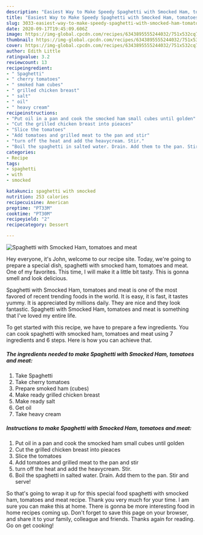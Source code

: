 ```yaml
---
description: "Easiest Way to Make Speedy Spaghetti with Smocked Ham, tomatoes and meat"
title: "Easiest Way to Make Speedy Spaghetti with Smocked Ham, tomatoes and meat"
slug: 3033-easiest-way-to-make-speedy-spaghetti-with-smocked-ham-tomatoes-and-meat
date: 2020-09-17T19:45:09.606Z
image: https://img-global.cpcdn.com/recipes/6343895555244032/751x532cq70/spaghetti-with-smocked-ham-tomatoes-and-meat-recipe-main-photo.jpg
thumbnail: https://img-global.cpcdn.com/recipes/6343895555244032/751x532cq70/spaghetti-with-smocked-ham-tomatoes-and-meat-recipe-main-photo.jpg
cover: https://img-global.cpcdn.com/recipes/6343895555244032/751x532cq70/spaghetti-with-smocked-ham-tomatoes-and-meat-recipe-main-photo.jpg
author: Edith Little
ratingvalue: 3.2
reviewcount: 13
recipeingredient:
- " Spaghetti"
- " cherry tomatoes"
- " smoked ham cubes"
- " grilled chicken breast"
- " salt"
- " oil"
- " heavy cream"
recipeinstructions:
- "Put oil in a pan and cook the smocked ham small cubes until golden"
- "Cut the grilled chicken breast into pieaces"
- "Slice the tomatoes"
- "Add tomatoes and grilled meat to the pan and stir"
- "turn off the heat and add the heavycream. Stir."
- "Boil the spaghetti in salted water. Drain. Add them to the pan. Stir and serve!"
categories:
- Recipe
tags:
- spaghetti
- with
- smocked

katakunci: spaghetti with smocked 
nutrition: 253 calories
recipecuisine: American
preptime: "PT33M"
cooktime: "PT30M"
recipeyield: "2"
recipecategory: Dessert

---
```



![Spaghetti with Smocked Ham, tomatoes and meat](https://img-global.cpcdn.com/recipes/6343895555244032/751x532cq70/spaghetti-with-smocked-ham-tomatoes-and-meat-recipe-main-photo.jpg)

Hey everyone, it's John, welcome to our recipe site. Today, we're going to prepare a special dish, spaghetti with smocked ham, tomatoes and meat. One of my favorites. This time, I will make it a little bit tasty. This is gonna smell and look delicious.



Spaghetti with Smocked Ham, tomatoes and meat is one of the most favored of recent trending foods in the world. It is easy, it is fast, it tastes yummy. It is appreciated by millions daily. They are nice and they look fantastic. Spaghetti with Smocked Ham, tomatoes and meat is something that I've loved my entire life.


To get started with this recipe, we have to prepare a few ingredients. You can cook spaghetti with smocked ham, tomatoes and meat using 7 ingredients and 6 steps. Here is how you can achieve that.

<!--inarticleads1-->

##### The ingredients needed to make Spaghetti with Smocked Ham, tomatoes and meat:

1. Take  Spaghetti
1. Take  cherry tomatoes
1. Prepare  smoked ham (cubes)
1. Make ready  grilled chicken breast
1. Make ready  salt
1. Get  oil
1. Take  heavy cream




<!--inarticleads2-->

##### Instructions to make Spaghetti with Smocked Ham, tomatoes and meat:

1. Put oil in a pan and cook the smocked ham small cubes until golden
1. Cut the grilled chicken breast into pieaces
1. Slice the tomatoes
1. Add tomatoes and grilled meat to the pan and stir
1. turn off the heat and add the heavycream. Stir.
1. Boil the spaghetti in salted water. Drain. Add them to the pan. Stir and serve!




So that's going to wrap it up for this special food spaghetti with smocked ham, tomatoes and meat recipe. Thank you very much for your time. I am sure you can make this at home. There is gonna be more interesting food in home recipes coming up. Don't forget to save this page on your browser, and share it to your family, colleague and friends. Thanks again for reading. Go on get cooking!
